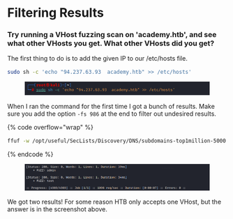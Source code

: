 # Filtering Results

### Try running a VHost fuzzing scan on 'academy.htb', and see what other VHosts you get. What other VHosts did you get?

The first thing to do is to add the given IP to our /etc/hosts file.

```sh
sudo sh -c 'echo "94.237.63.93  academy.htb" >> /etc/hosts' 
```

<figure><img src="../../../.gitbook/assets/image (6) (1) (1) (1) (1) (1) (1) (1) (1) (1) (1) (1) (1) (1) (1) (1) (1).png" alt=""><figcaption></figcaption></figure>

When I ran the command for the first time I got a bunch of results. Make sure you add the option `-fs 986` at the end to filter out undesired results.

{% code overflow="wrap" %}
```sh
ffuf -w /opt/useful/SecLists/Discovery/DNS/subdomains-top1million-5000.txt:FUZZ -u http://academy.htb:50756/ -H 'Host: FUZZ.academy.htb' -fs 986
```
{% endcode %}

<figure><img src="../../../.gitbook/assets/image (7) (1) (1) (1) (1) (1) (1) (1) (1) (1) (1) (1) (1) (1).png" alt=""><figcaption></figcaption></figure>

We got two results! For some reason HTB only accepts one VHost, but the answer is in the screenshot above.
